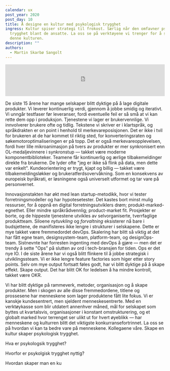 ```yaml
---
calendar: ux
post_year: 2020
post_day: 10
title: Å designe en kultur med psykologisk trygghet
ingress: Kultur spiser strategi til frokost. Særlig når den omfavner psykologisk
  trygghet blant de ansatte. La oss se på verktøyene vi trenger for å skape
  denne kulturen.
description: ""
authors:
  - Martin Skarbø Sangolt
---
```

<p><iframe width="100%" height="100" scrolling="no" frameborder="no" allow="autoplay" src="https://w.soundcloud.com/player/?url=https%3A//api.soundcloud.com/tracks/942664546%3Fsecret_token%3Ds-O4bfxFNa1C5&color=%23ff5500&auto_play=false&hide_related=true&show_comments=false&show_user=false&show_reposts=false&show_teaser=false&visual=false"></iframe></p>


De siste 15 årene har mange selskaper blitt dyktige på å lage digitale produkter. Vi leverer kontinuerlig verdi, gjennom å jobbe smidig og iterativt. Vi unngår testfaser før leveranser, fordi eventuelle feil er så små at vi kan rette dem opp i produksjon. Tjenestene vi lager er brukervennlige. Vi innvolverer brukere ofte og tidlig. Tekstene vi skriver er i klartspråk, og språkdrakten er on point i henhold til merkevareposisjonen. Det er ikke i tvil for brukeren at de har kommet til riktig sted, for konverteringsraten og søkemotoroptimaliseringen er på topp. Det er også merkevareopplevelsen, fordi hver lille mikroanimasjon på tvers av produkter er mer synkronisert enn OL-medaljevinnere i synkronstup — takket være moderne komponentbiblioteker. Teamene får kontinuerlig og ærlige tilbakemeldinger direkte fra brukerne. De lyder ofte "jeg er ikke så flink på data, men dette var enkelt".  Kundeorientering er trygt, kjapt og billig — takket være tilbakemeldingsløkker og brukeratferdsovervåkning. Som en konsekvens av europeisk byråkrati, er løsningene også universelt utformet og tar vare på personvernet. 

Innovasjonstakten har økt med lean startup-metodikk, hvor vi tester forretningsmodeller og har hypotesetester. Det kastes bort minst mulig ressurser, for å oppnå en digital forretningsutviklers drøm; produkt-marked-egnethet. Eller mindre språkrådvennlig; product-market fit. Prosjekter er borte, og de hippeste tjenestene utvikles av selvorganiserte, tverrfaglige produktteam. Siloene *nytuvkling* og *forvaltning* eksisterer nå bare i budsjettene, de manifisteres ikke lengre i strukturer i selskapene. Dette er mye takket være fremmedordet devOps. Skalering har blitt så viktig at det har fått egne team, designsystem-team, platform-team, og designOps-team. Sistnevnte har forresten ingenting med devOps å gjøre — men det er trendy å sette "Ops" på slutten av ord i tech-bransjen for tiden. Ops er det nye IO. I de siste årene har vi også blitt flinkere til å jobbe strategisk i utviklingssteam. Vi er ikke lengre feature factories som higer etter story points. Selv om mye output fortsatt føles godt, har vi blitt dyktige på å skape effekt. Skape output. Det har blitt OK for ledelsen å ha mindre kontroll, takket være OKR.

Vi har blitt dyktige på rammeverk, metoder, organisasjon og å skape produkter. Men i skogen av alle disse fremmedordene, titlene og prossesene har menneskene som lager produktene fått lite fokus. Vi er kanskje kundesentrert, men sjeldent menneskesentrerte. Med en verktøykasse som blir utdatert annenhver måned, mål for selskapet som byttes ut kvartalsvis, organisasjoner i konstant omstrukturering, og et globalt marked hvor terrenget ser ulikt ut for hvert øyeblikk — har menneskene og kulturren blitt det viktigste konkurransefortrinnet. La oss se på hvordan vi kan ta bedre vare på menneskene. Kollegaene våre. Skape en kultur skaper psykologisk trygghet.




Hva er psykologsik trygghet?

Hvorfor er psykolgisk trygghet nyttig?

Hvordan skaper man en ku